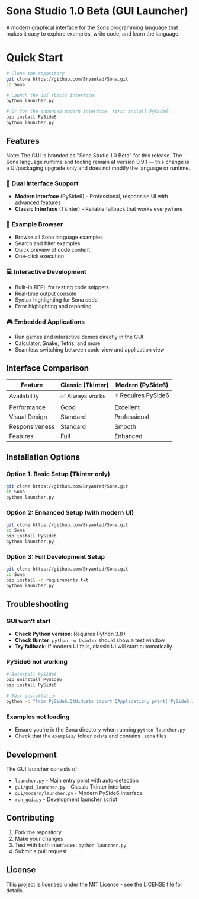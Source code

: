 # Sona Studio 1.0 Beta (GUI Launcher)

A modern graphical interface for the Sona programming language that makes it easy to explore examples, write code, and learn the language.

# Quick Start

```bash
# Clone the repository
git clone https://github.com/Bryantad/Sona.git
cd Sona

# Launch the GUI (basic interface)
python launcher.py

# Or for the enhanced modern interface, first install PySide6:
pip install PySide6
python launcher.py
```

## Features

Note: The GUI is branded as "Sona Studio 1.0 Beta" for this release. The
Sona language runtime and tooling remain at version 0.9.1 — this change is a
UI/packaging upgrade only and does not modify the language or runtime.

### 🎯 **Dual Interface Support**

- **Modern Interface** (PySide6) - Professional, responsive UI with advanced features
- **Classic Interface** (Tkinter) - Reliable fallback that works everywhere

### 📁 **Example Browser**

- Browse all Sona language examples
- Search and filter examples
- Quick preview of code content
- One-click execution

### 💻 **Interactive Development**

- Built-in REPL for testing code snippets
- Real-time output console
- Syntax highlighting for Sona code
- Error highlighting and reporting

### 🎮 **Embedded Applications**

- Run games and interactive demos directly in the GUI
- Calculator, Snake, Tetris, and more
- Seamless switching between code view and application view

## Interface Comparison

| Feature        | Classic (Tkinter) | Modern (PySide6)    |
| -------------- | ----------------- | ------------------- |
| Availability   | ✅ Always works   | ⚡ Requires PySide6 |
| Performance    | Good              | Excellent           |
| Visual Design  | Standard          | Professional        |
| Responsiveness | Standard          | Smooth              |
| Features       | Full              | Enhanced            |

## Installation Options

### Option 1: Basic Setup (Tkinter only)

```bash
git clone https://github.com/Bryantad/Sona.git
cd Sona
python launcher.py
```

### Option 2: Enhanced Setup (with modern UI)

```bash
git clone https://github.com/Bryantad/Sona.git
cd Sona
pip install PySide6
python launcher.py
```

### Option 3: Full Development Setup

```bash
git clone https://github.com/Bryantad/Sona.git
cd Sona
pip install -r requirements.txt
python launcher.py
```

## Troubleshooting

### GUI won't start

- **Check Python version**: Requires Python 3.8+
- **Check tkinter**: `python -m tkinter` should show a test window
- **Try fallback**: If modern UI fails, classic UI will start automatically

### PySide6 not working

```bash
# Reinstall PySide6
pip uninstall PySide6
pip install PySide6

# Test installation
python -c "from PySide6.QtWidgets import QApplication; print('PySide6 works!')"
```

### Examples not loading

- Ensure you're in the Sona directory when running `python launcher.py`
- Check that the `examples/` folder exists and contains `.sona` files

## Development

The GUI launcher consists of:

- `launcher.py` - Main entry point with auto-detection
- `gui/gui_launcher.py` - Classic Tkinter interface
- `gui/modern/launcher.py` - Modern PySide6 interface
- `run_gui.py` - Development launcher script

## Contributing

1. Fork the repository
2. Make your changes
3. Test with both interfaces: `python launcher.py`
4. Submit a pull request

## License

This project is licensed under the MIT License - see the LICENSE file for details.

